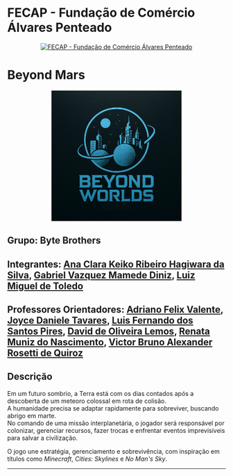# FECAP - Fundação de Comércio Álvares Penteado

<p align="center">
<a href="https://www.fecap.br/"><img src="https://encrypted-tbn0.gstatic.com/images?q=tbn:ANd9GcRhZPrRa89Kma0ZZogxm0pi-tCn_TLKeHGVxywp-LXAFGR3B1DPouAJYHgKZGV0XTEf4AE&usqp=CAU" alt="FECAP - Fundação de Comércio Álvares Penteado" border="0"></a>
</p>

# Beyond Mars

<p align="center">
  <img src="imagens/beyondworlds.png" width="300">
</p>



## Grupo: Byte Brothers

## Integrantes: <a href="https://www.linkedin.com/in/ana-clara-keiko-ribeiro-da-silva-970063341">Ana Clara Keiko Ribeiro Hagiwara da Silva</a>, <a href="www.linkedin.com/in/gabriel-diniz-b4a233345">Gabriel Vazquez Mamede Diniz</a>, <a href="https://www.linkedin.com/in/victorbarq/">Luiz Miguel de Toledo</a>
## Professores Orientadores: <a href="https://www.linkedin.com/in/adriano-valente-534576135/">Adriano Felix Valente</a>, <a href="www.linkedin.com/in/gabriel-diniz-b4a233345">Joyce Daniele Tavares</a>, <a href="https://www.linkedin.com/in/luisspires/">Luis Fernando dos Santos Pires</a>, <a href="https://buscatextual.cnpq.br/buscatextual/visualizacv.do?metodo=apresentar&id=K4126458J6">David de Oliveira Lemos</a>, <a href="https://buscatextual.cnpq.br/buscatextual/visualizacv.do?metodo=apresentar&id=K4933661J8">Renata Muniz do Nascimento</a>, <a href="https://www.linkedin.com/in/victorbarq/">Victor Bruno Alexander Rosetti de Quiroz</a>
  

## Descrição



Em um futuro sombrio, a Terra está com os dias contados após a descoberta de um meteoro colossal em rota de colisão.  
A humanidade precisa se adaptar rapidamente para sobreviver, buscando abrigo em marte.  
No comando de uma missão interplanetária, o jogador será responsável por colonizar, gerenciar recursos, fazer trocas e enfrentar eventos imprevisíveis para salvar a civilização.

O jogo une estratégia, gerenciamento e sobrevivência, com inspiração em títulos como *Minecraft*, *Cities: Skylines* e *No Man's Sky*.

---
